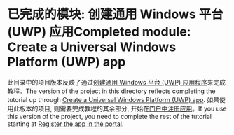 # <a name="completed-module-create-a-universal-windows-platform-uwp-app"></a><span data-ttu-id="c7683-101">已完成的模块: 创建通用 Windows 平台 (UWP) 应用</span><span class="sxs-lookup"><span data-stu-id="c7683-101">Completed module: Create a Universal Windows Platform (UWP) app</span></span>

<span data-ttu-id="c7683-102">此目录中的项目版本反映了通过[创建通用 Windows 平台 (UWP) 应用程序](https://docs.microsoft.com/graph/tutorials/uwp?tutorial-step=1)来完成教程。</span><span class="sxs-lookup"><span data-stu-id="c7683-102">The version of the project in this directory reflects completing the tutorial up through [Create a Universal Windows Platform (UWP) app](https://docs.microsoft.com/graph/tutorials/uwp?tutorial-step=1).</span></span> <span data-ttu-id="c7683-103">如果使用此版本的项目, 则需要完成教程的其余部分, 开始在[门户中注册应用](https://docs.microsoft.com/graph/tutorials/uwp?tutorial-step=2)。</span><span class="sxs-lookup"><span data-stu-id="c7683-103">If you use this version of the project, you need to complete the rest of the tutorial starting at [Register the app in the portal](https://docs.microsoft.com/graph/tutorials/uwp?tutorial-step=2).</span></span>
